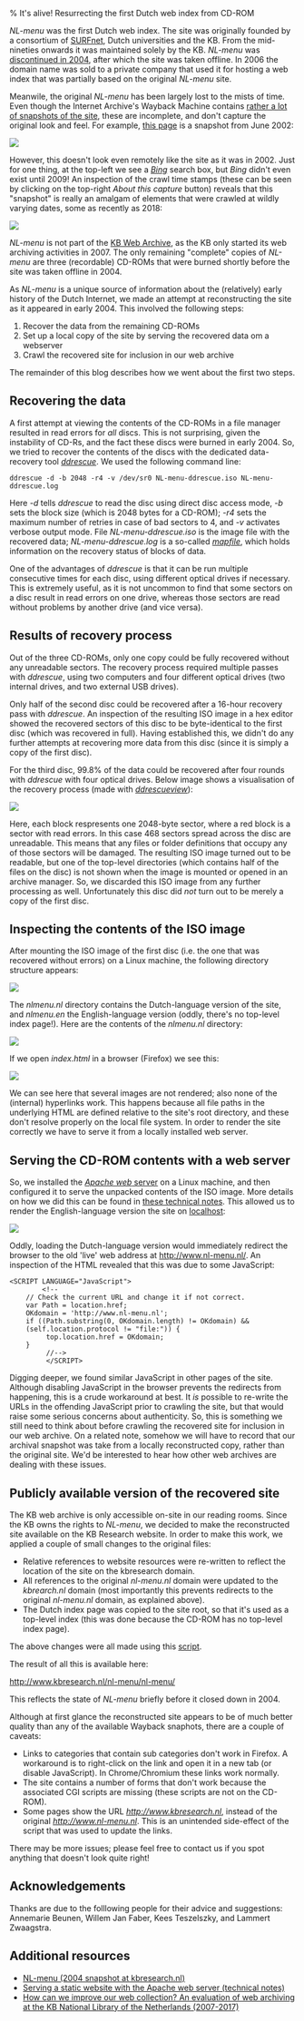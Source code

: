 % It's alive! Resurrecting the first Dutch web index from CD-ROM

*NL-menu* was the first Dutch web index. The site was originally founded by a consortium of [SURFnet](https://en.wikipedia.org/wiki/SURFnet), Dutch universities and the  KB. From the mid-nineties onwards it was maintained solely by the KB. *NL-menu* was [discontinued in 2004](https://www.robcoers.nl/nl-menu-is-straks-niet-meer-leve-nl-menu/), after which the site was taken offline. In 2006 the domain name was sold to a private company that used it for hosting a web index that was partially based on the original *NL-menu* site.

Meanwile, the original *NL-menu* has been largely lost to the mists of time. Even though the Internet Archive's Wayback Machine contains [rather a lot of snapshots of the site](https://web.archive.org/web/*/www.nl-menu.nl), these are incomplete, and don't capture the original look and feel. For example, [this page](https://web.archive.org/web/20020603232609/http://www.nl-menu.nl:80/nlmenu.nl/fset/gz.html) is a snapshot from June 2002:

![](wayback1.png)

However, this doesn't look even remotely like the site as it was in 2002. Just for one thing, at the top-left we see a [*Bing*](https://en.wikipedia.org/wiki/Bing_(search_engine)) search box, but *Bing* didn't even exist until 2009! An inspection of the crawl time stamps (these can be seen by clicking on the top-right *About this capture* button) reveals that this "snapshot" is really an amalgam of elements that were crawled at wildly varying dates, some as recently as 2018:

![](wayback-timestamps.png)

*NL-menu* is not part of the [KB Web Archive](https://www.kb.nl/en/organisation/research-expertise/long-term-usability-of-digital-resources/web-archiving), as the KB only started its web archiving activities in 2007. The only remaining "complete" copies of *NL-menu* are three (recordable) CD-ROMs that were burned shortly before the site was taken offline in 2004.

As *NL-menu* is a unique source of information about the (relatively) early history of the Dutch Internet, we made an attempt at reconstructing the site as it appeared in early 2004. This involved the following steps:

1. Recover the data from the remaining CD-ROMs
2. Set up a local copy of the site by serving the recovered data om a webserver
3. Crawl the recovered site for inclusion in our web archive

The remainder of this blog describes how we went about the first two steps.

## Recovering the data

A first attempt at viewing the contents of the CD-ROMs in a file manager resulted in read errors for *all* discs. This is not surprising, given the instability of CD-Rs, and the fact these discs were burned in early 2004. So, we tried to recover the contents of the discs with the dedicated data-recovery tool [*ddrescue*](https://www.gnu.org/software/ddrescue/). We used the following command line:

    ddrescue -d -b 2048 -r4 -v /dev/sr0 NL-menu-ddrescue.iso NL-menu-ddrescue.log

Here *-d* tells *ddrescue* to read the disc using direct disc access mode, *-b* sets the block size (which is 2048 bytes for a CD-ROM); *-r4* sets the maximum number of retries in case of bad sectors to 4, and *-v* activates verbose output mode. File *NL-menu-ddrescue.iso* is the image file with the recovered data; *NL-menu-ddrescue.log* is a so-called [*mapfile*](https://www.gnu.org/software/ddrescue/manual/ddrescue_manual.html#Mapfile-structure), which holds information on the recovery status of blocks of data.

One of the advantages of *ddrescue* is that it can be run multiple consecutive times for each disc, using different optical drives if necessary. This is extremely useful, as it is not uncommon to find that some sectors on a disc result in read errors on one drive, whereas those sectors are read without problems by another drive (and vice versa).

## Results of recovery process

Out of the three CD-ROMs, only one copy could be fully recovered without any unreadable sectors. The recovery process required multiple passes with *ddrescue*, using two computers and four different optical drives (two internal drives, and two external USB drives).

Only half of the second disc could be recovered after a 16-hour recovery pass with *ddrescue*. An inspection of the resulting ISO image in a hex editor showed the recovered sectors of this disc to be byte-identical to the first disc (which was recovered in full). Having established this, we didn't do any further attempts at recovering more data from this disc (since it is simply a copy of the first disc).

For the third disc, 99.8% of the data could be recovered after four rounds with *ddrescue* with four optical drives. Below image shows a visualisation of the recovery process (made with [*ddrescueview*](https://sourceforge.net/projects/ddrescueview/)):

![](ddrescue-cd3.png)

Here, each block respresents one 2048-byte sector, where a red block is a sector with read errors. In this case 468 sectors spread across the disc are unreadable. This means that any files or folder definitions that occupy any of those sectors will be damaged. The resulting ISO image turned out to be readable, but one of the top-level directories (which contains half of the files on the disc) is not shown when the image is mounted or opened in an archive manager. So, we discarded this ISO image from any further processing as well. Unfortunately this disc did *not* turn out to be merely a copy of the first disc.


## Inspecting the contents of the ISO image

After mounting the ISO image of the first disc (i.e. the one that was recovered without errors) on a Linux machine, the following directory structure appears:

![](caja-1.png)

The *nlmenu.nl* directory contains the Dutch-language version of the site, and *nlmenu.en* the English-language version (oddly, there's no top-level index page!). Here are the contents of the *nlmenu.nl* directory:

![](caja-2.png)

If we open *index.html* in a browser (Firefox) we see this:

![](index-from-fs.png)

We can see here that several images are not rendered; also none of the (internal) hyperlinks work. This happens because all file paths in the underlying HTML are defined relative to the site's root directory, and these don't resolve properly on the local file system. In order to render the site correctly we have to serve it from a locally installed web server.

## Serving the CD-ROM contents with a web server

So, we installed the [*Apache web* server](https://en.wikipedia.org/wiki/Apache_HTTP_Server) on a Linux machine, and then configured it to serve the unpacked contents of the ISO image. More details on how we did this can be found in [these technical notes](https://github.com/KBNLresearch/nl-menu-resources/blob/master/doc/serving-static-website-with-Apache.md). This allowed us to render the English-language version the site on [localhost](https://en.wikipedia.org/wiki/Localhost):

![](nlmenu-english.png)

Oddly, loading the Dutch-language version would immediately redirect the browser to the old 'live' web address at <http://www.nl-menu.nl/>. An inspection of the HTML revealed that this was due to some JavaScript:

    <SCRIPT LANGUAGE="JavaScript">
            <!--
    	// Check the current URL and change it if not correct.
    	var Path = location.href;
    	OKdomain = 'http://www.nl-menu.nl';
    	if ((Path.substring(0, OKdomain.length) != OKdomain) &&
    	(self.location.protocol != "file:")) {
             top.location.href = OKdomain;
    	}
             //-->
             </SCRIPT>

Digging deeper, we found similar JavaScript in other pages of the site. Although disabling JavaScript in the browser prevents the redirects from happening, this is a crude workaround at best. It *is* possible to re-write the URLs in the offending JavaScript prior to crawling the site, but that would raise some serious concerns about authenticity. So, this is something we still need to think about before crawling the recovered site for inclusion in our web archive. On a related note, somehow we will have to record that our archival snapshot was take from a locally reconstructed copy, rather than the original site. We'd be interested to hear how other web archives are dealing with these issues.

## Publicly available version of the recovered site

The KB web archive is only accessible on-site in our reading rooms. Since the KB owns the rights to *NL-menu*, we decided to make the reconstructed site available on the KB Research website. In order to make this work, we applied a couple of small changes to the original files:

* Relative references to website resources were re-written to reflect the location of the site on the kbresearch domain.
* All references to the original *nl-menu.nl* domain were updated to the *kbrearch.nl* domain (most importantly this prevents redirects to the original *nl-menu.nl* domain, as explained above).
* The Dutch index page was copied to the site root, so that it's used as a top-level index (this was done because the CD-ROM has no top-level index page).

The above changes were all made using this [script](https://github.com/KBNLresearch/nl-menu-resources/blob/master/scripts/fixhtml.sh).

The result of all this is available here:

<http://www.kbresearch.nl/nl-menu/nl-menu/>

This reflects the state of *NL-menu* briefly before it closed down in 2004.

Although at first glance the reconstructed site appears to be of much better quality than any of the available Wayback snaphots, there are a couple of caveats:

- Links to categories that contain sub categories don't work in Firefox. A workaround is to right-click on the link and open it in a new tab (or disable JavaScript). In Chrome/Chromium these links work normally.
- The site contains a number of forms that don't work because the associated CGI scripts are missing (these scripts are not on the CD-ROM).
- Some pages show the URL *http://www.kbresearch.nl*, instead of the original *http://www.nl-menu.nl*. This is an unintended side-effect of the script that was used to update the links.

There may be more issues; please feel free to contact us if you spot anything that doesn't look quite right!

## Acknowledgements

Thanks are due to the folllowing people for their advice and suggestions: Annemarie Beunen, Willem Jan Faber, Kees Teszelszky, and Lammert Zwaagstra.

## Additional resources

* [NL-menu (2004 snapshot at kbresearch.nl)](http://www.kbresearch.nl/nl-menu/nl-menu/)
* [Serving a static website with the Apache web server (technical notes)](https://github.com/KBNLresearch/nl-menu-resources/blob/master/doc/serving-static-website-with-Apache.md)
* [How can we improve our web collection? An evaluation of web archiving at the KB National Library of the Netherlands (2007-2017)](https://zenodo.org/record/881109)
